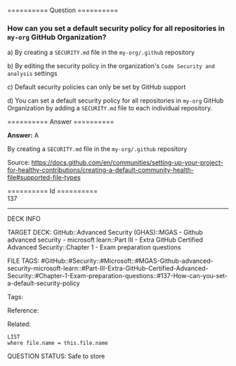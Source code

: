 ========== Question ==========  

### How can you set a default security policy for all repositories in `my-org` GitHub Organization?

a) By creating a `SECURITY.md` file in the `my-org/.github` repository

b) By editing the security policy in the organization's `Code Security and analysis` settings

c) Default security policies can only be set by GitHub support

d) You can set a default security policy for all repositories in `my-org` GitHub Organization by adding a `SECURITY.md` file to each individual repository.  

========== Answer ==========  

**Answer:** A

By creating a `SECURITY.md` file in the `my-org/.github` repository

Source: https://docs.github.com/en/communities/setting-up-your-project-for-healthy-contributions/creating-a-default-community-health-file#supported-file-types

========== Id ==========  
137

---

DECK INFO

TARGET DECK: GitHub::Advanced Security (GHAS)::MGAS - Github advanced security - microsoft learn::Part III - Extra GitHub Certified Advanced Security::Chapter 1 - Exam preparation questions

FILE TAGS: #GitHub::#Security::#Microsoft::#MGAS-Github-advanced-security-microsoft-learn::#Part-III-Extra-GitHub-Certified-Advanced-Security::#Chapter-1-Exam-preparation-questions::#137-How-can-you-set-a-default-security-policy

Tags:

Reference:

Related:

```dataview
LIST
where file.name = this.file.name
```

QUESTION STATUS: Safe to store
